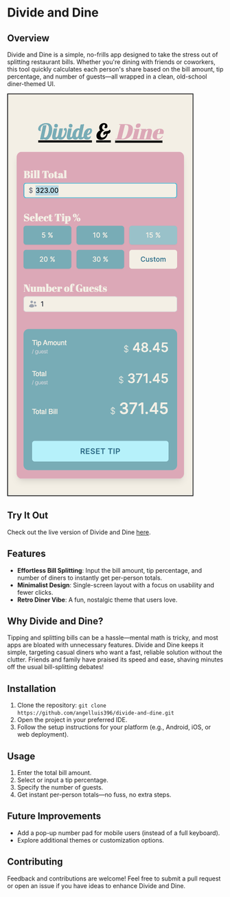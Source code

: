 # Divide and Dine

## Overview
Divide and Dine is a simple, no-frills app designed to take the stress out of splitting restaurant bills. Whether you're dining with friends or coworkers, this tool quickly calculates each person's share based on the bill amount, tip percentage, and number of guests—all wrapped in a clean, old-school diner-themed UI.

![Divide and Dine Screenshot](images/divideAndDineSS.png)

## Try It Out
Check out the live version of Divide and Dine [here](https://tiny-florentine-0677b3.netlify.app/).

## Features
- **Effortless Bill Splitting**: Input the bill amount, tip percentage, and number of diners to instantly get per-person totals.
- **Minimalist Design**: Single-screen layout with a focus on usability and fewer clicks.
- **Retro Diner Vibe**: A fun, nostalgic theme that users love.

## Why Divide and Dine?
Tipping and splitting bills can be a hassle—mental math is tricky, and most apps are bloated with unnecessary features. Divide and Dine keeps it simple, targeting casual diners who want a fast, reliable solution without the clutter. Friends and family have praised its speed and ease, shaving minutes off the usual bill-splitting debates!

## Installation
1. Clone the repository: `git clone https://github.com/angelluis396/divide-and-dine.git`
2. Open the project in your preferred IDE.
3. Follow the setup instructions for your platform (e.g., Android, iOS, or web deployment).

## Usage
1. Enter the total bill amount.
2. Select or input a tip percentage.
3. Specify the number of guests.
4. Get instant per-person totals—no fuss, no extra steps.

## Future Improvements
- Add a pop-up number pad for mobile users (instead of a full keyboard).
- Explore additional themes or customization options.

## Contributing
Feedback and contributions are welcome! Feel free to submit a pull request or open an issue if you have ideas to enhance Divide and Dine.
